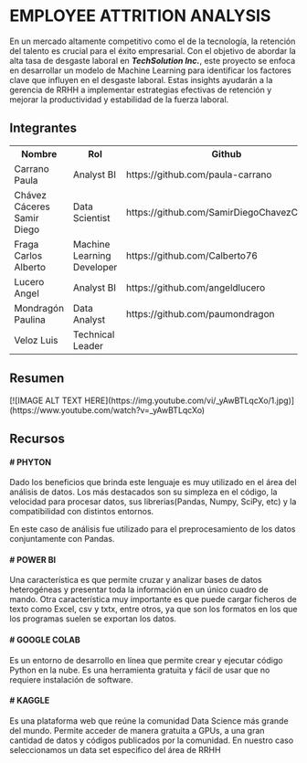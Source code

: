 
# EMPLOYEE ATTRITION ANALYSIS

En un mercado altamente competitivo como el de la tecnología, la retención del talento es crucial para el éxito empresarial. Con el objetivo de abordar la alta tasa de desgaste laboral en **_TechSolution Inc._**, este proyecto se enfoca en desarrollar un modelo de Machine Learning para identificar los factores clave que influyen en el desgaste laboral. Estas insights ayudarán a la gerencia de RRHH a implementar estrategias efectivas de retención y mejorar la productividad y estabilidad de la fuerza laboral.

<h2> Integrantes</h2>
<table align="center">
<tr>
<th>Nombre</th>
<th>Rol</th>
<th>Github</th>
</tr>
  <tr>
    <td>Carrano Paula</td>
    <td>Analyst BI</td>
    <td>https://github.com/paula-carrano</td>
  </tr>
  <tr>
    <td>Chávez Cáceres Samir Diego </td>
    <td>Data Scientist</td>
    <td>https://github.com/SamirDiegoChavezCaceres</td>
  </tr>
  <tr>
    <td>Fraga Carlos Alberto</td>
    <td>Machine Learning Developer</td>
    <td>https://github.com/Calberto76</td>
  </tr>
  <tr>
    <td>Lucero Angel</td>
    <td>Analyst BI</td>
    <td>https://github.com/angeldlucero</td>
  </tr>
  <tr>
    <td>Mondragón Paulina</td>
    <td>Data Analyst</td>
    <td>https://github.com/paumondragon</td>
  </tr
    <tr>
    <td>Veloz Luis</td>
    <td>Technical Leader</td>
    <td></td>
  </tr>
</table>

<h2>Resumen </h2>
[![IMAGE ALT TEXT HERE](https://img.youtube.com/vi/_yAwBTLqcXo/1.jpg)](https://www.youtube.com/watch?v=_yAwBTLqcXo)

  
<h2> Recursos</h2>
  <h4> # PHYTON</h4>
  <p>Dado los beneficios que brinda este lenguaje es muy utilizado en el área del análisis de datos. Los más destacados son su simpleza en el código, la velocidad para procesar datos,
sus librerias(Pandas, Numpy, SciPy, etc) y la compatibilidad con distintos entornos. </p>
<p>En este caso de análisis fue utilizado para el preprocesamiento de los datos conjuntamente con Pandas.</p>

  <h4> # POWER BI</h4>
  <p>Una característica es que permite cruzar y analizar bases de datos heterogéneas y presentar toda la información en un único cuadro de mando. Otra característica muy importante es que puede cargar ficheros de texto como Excel, csv y txtx, entre otros, ya que son los formatos en los que los programas suelen se exportan los datos.</p>
  
  <h4> # GOOGLE COLAB </h4>
  <p> Es un entorno de desarrollo en línea que permite crear y ejecutar código Python en la nube. Es una herramienta gratuita y fácil de usar que no requiere instalación de software.</p>

  <h4> # KAGGLE</h4>
  <p>Es una plataforma web que reúne la comunidad Data Science más grande del mundo. Permite acceder de manera gratuita a GPUs, a una gran cantidad de datos y códigos publicados por la comunidad. En nuestro caso seleccionamos un data set especifico del área de RRHH</p>
